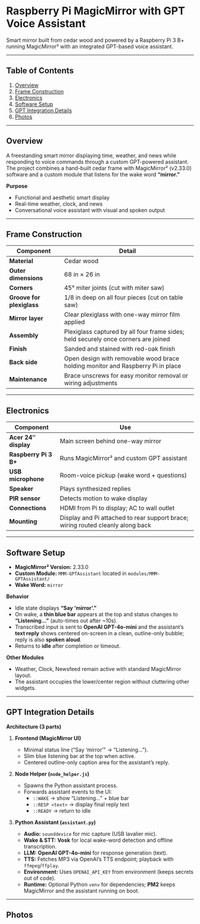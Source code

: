 # Raspberry Pi MagicMirror with GPT Voice Assistant

Smart mirror built from cedar wood and powered by a Raspberry Pi 3 B+ running MagicMirror² with an integrated GPT-based voice assistant.

---

## Table of Contents
1. [Overview](#overview)
2. [Frame Construction](#frame-construction)
3. [Electronics](#electronics)
4. [Software Setup](#software-setup)
5. [GPT Integration Details](#gpt-integration-details)
6. [Photos](#photos)

---

## Overview
A freestanding smart mirror displaying time, weather, and news while responding to voice commands through a custom GPT-powered assistant.  
The project combines a hand-built cedar frame with MagicMirror² (v2.33.0) software and a custom module that listens for the wake word **“mirror.”**

**Purpose**
- Functional and aesthetic smart display  
- Real-time weather, clock, and news  
- Conversational voice assistant with visual and spoken output  

---

## Frame Construction

| Component | Detail |
| ---------- | ------- |
| **Material** | Cedar wood |
| **Outer dimensions** | 68 in × 26 in |
| **Corners** | 45° miter joints (cut with miter saw) |
| **Groove for plexiglass** | 1/8 in deep on all four pieces (cut on table saw) |
| **Mirror layer** | Clear plexiglass with one-way mirror film applied |
| **Assembly** | Plexiglass captured by all four frame sides; held securely once corners are joined |
| **Finish** | Sanded and stained with red-oak finish |
| **Back side** | Open design with removable wood brace holding monitor and Raspberry Pi in place |
| **Maintenance** | Brace unscrews for easy monitor removal or wiring adjustments |

---

## Electronics

| Component | Use |
| ---------- | --- |
| **Acer 24″ display** | Main screen behind one-way mirror |
| **Raspberry Pi 3 B+** | Runs MagicMirror² and custom GPT assistant |
| **USB microphone** | Room-voice pickup (wake word + questions) |
| **Speaker** | Plays synthesized replies |
| **PIR sensor** | Detects motion to wake display |
| **Connections** | HDMI from Pi to display; AC to wall outlet |
| **Mounting** | Display and Pi attached to rear support brace; wiring routed cleanly along back |

---

## Software Setup

- **MagicMirror² Version:** 2.33.0  
- **Custom Module:** `MMM-GPTAssistant` located in `modules/MMM-GPTAssistant/`
- **Wake Word:** `mirror`

**Behavior**
- Idle state displays **“Say ‘mirror’.”**
- On wake, a **thin blue bar** appears at the top and status changes to **“Listening…”** (auto-times out after ~10s).
- Transcribed input is sent to **OpenAI GPT-4o-mini** and the assistant’s **text reply** shows centered on-screen in a clean, outline-only bubble; reply is also **spoken aloud**.
- Returns to **idle** after completion or timeout.

**Other Modules**
- Weather, Clock, Newsfeed remain active with standard MagicMirror layout.  
- The assistant occupies the lower/center region without cluttering other widgets.

---

## GPT Integration Details

**Architecture (3 parts)**
1. **Frontend (MagicMirror UI)**
   - Minimal status line (“Say ‘mirror’” → “Listening…”).
   - Slim blue listening bar at the top when active.
   - Centered outline-only caption area for the assistant’s reply.

2. **Node Helper (`node_helper.js`)**
   - Spawns the Python assistant process.
   - Forwards assistant events to the UI:
     - `::WAKE` → show “Listening…” + blue bar  
     - `::RESP <text>` → display final reply text  
     - `::READY` → return to idle

3. **Python Assistant (`assistant.py`)**
   - **Audio:** `sounddevice` for mic capture (USB lavalier mic).
   - **Wake & STT:** **Vosk** for local wake-word detection and offline transcription.
   - **LLM:** **OpenAI GPT-4o-mini** for response generation (text).
   - **TTS:** Fetches MP3 via OpenAI’s TTS endpoint; playback with `ffmpeg`/`ffplay`.
   - **Environment:** Uses `OPENAI_API_KEY` from environment (keeps secrets out of code).
   - **Runtime:** Optional Python `venv` for dependencies; **PM2** keeps MagicMirror and the assistant running on boot.

---

## Photos


